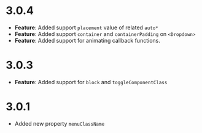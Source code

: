 # 3.0.4

* **Feature**: Added support `placement` value of related `auto*`
* **Feature**: Added support `container` and `containerPadding` on `<Dropdown>`
* **Feature**: Added support for animating callback functions.

# 3.0.3

* **Feature**: Added support for `block` and `toggleComponentClass`

# 3.0.1

* Added new property `menuClassName`
